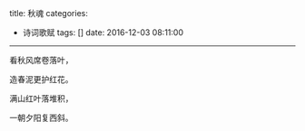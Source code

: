 title: 秋魂
categories:
  - 诗词歌赋
tags: []
date: 2016-12-03 08:11:00
---

​看秋风席卷落叶，

造春泥更护红花。

满山红叶落堆积，

一朝夕阳复西斜。
